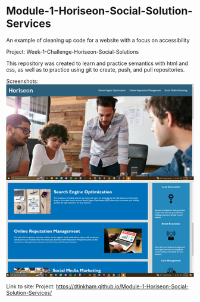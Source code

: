 # Module-1-Horiseon-Social-Solution-Services
An example of cleaning up code for a website with a focus on accessibility

Project: Week-1-Challenge-Horiseon-Social-Solutions

This repository was created to learn and practice semantics with html and css, as well as to practice using git to create, push, and pull repositories. 

Screenshots: 
![Finished Website Pt.1](/FinishedImg/Week1Challenge.Pt1.jpg)
![Finished Website Pt.2](/FinishedImg/Week1Challenge.Pt2.jpg)


Link to site: Project: https://dtinkham.github.io/Module-1-Horiseon-Social-Solution-Services/

